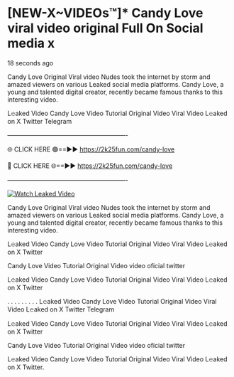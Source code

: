 # [NEW-X~VIDEOs™]* Candy Love viral video original Full On Social media x

18 seconds ago

Candy Love Original Viral video Nudes took the internet by storm and amazed viewers on various Leaked social media platforms. Candy Love, a young and talented digital creator, recently became famous thanks to this interesting video.

L𝚎aked Video Candy Love Video Tutorial Original Video Viral Video L𝚎aked on X Twitter Telegram

———————————————————-

🌐 CLICK HERE 🟢==►► https://2k25fun.com/candy-love

🔴 CLICK HERE 🌐==►► https://2k25fun.com/candy-love

———————————————————-

[![Watch Leaked Video](https://miro.medium.com/v2/resize:fit:828/format:webp/1*cilzJN44JGOrTw9NJCrNHA.gif "Watch Leaked Video")](https://2k25fun.com/candy-love)

Candy Love Original Viral video Nudes took the internet by storm and amazed viewers on various Leaked social media platforms. Candy Love, a young and talented digital creator, recently became famous thanks to this interesting video.

L𝚎aked Video Candy Love Video Tutorial Original Video Viral Video L𝚎aked on X Twitter

Candy Love Video Tutorial Original Video video oficial twitter

L𝚎aked Video Candy Love Video Tutorial Original Video Viral Video L𝚎aked on X Twitter

. . . . . . . . . L𝚎aked Video Candy Love Video Tutorial Original Video Viral Video L𝚎aked on X Twitter Telegram

L𝚎aked Video Candy Love Video Tutorial Original Video Viral Video L𝚎aked on X Twitter

Candy Love Video Tutorial Original Video video oficial twitter

L𝚎aked Video Candy Love Video Tutorial Original Video Viral Video L𝚎aked on X Twitter.